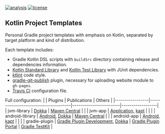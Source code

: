 [![analysis](https://img.shields.io/badge/code%20style-%E2%9D%A4-FF4081)](https://ktlint.github.io)
[![license](https://img.shields.io/github/license/hendraanggrian/kt-project-templates)](https://github.com/hendraanggrian/kt-project-templates/blob/main/LICENSE)

Kotlin Project Templates
------------------------

Personal Gradle project templates with emphasis on Kotlin, separated by target platform and kind of distribution.

Each template includes:
* Gradle Kotlin DSL scripts with `buildSrc` directory containing release and dependencies information.
* [Kotlin Standard Library] and [Kotlin Test Library] with JUnit dependencies.
* [ktlint] code style.
* [gradle-git-publish] plugin, necessary for uploading website module to `gh-pages`.
* [Travis CI] configuration file.

Full configuration:
|                 | Plugins                              | Publications           | Others           |
|-----------------|--------------------------------------|------------------------|------------------|
| jvm-library     | [Dokka]                              | [Maven Central]        |                  |
| jvm-app         | [Application], [kapt]                |                        |                  |
| android-library | [Android], [Dokka]                   | [Maven Central]        |                  |
| android-app     | [Android], [kapt]                    |                        |                  |
| gradle-plugin   | [Gradle Plugin Development], [Dokka] | [Gradle Plugin Portal] | [Gradle TestKit] |

[Kotlin Standard Library]: https://kotlinlang.org/api/latest/jvm/stdlib/
[Kotlin Test Library]: https://kotlinlang.org/api/latest/kotlin.test/
[ktlint]: https://github.com/pinterest/ktlint
[gradle-git-publish]: https://github.com/ajoberstar/gradle-git-publish
[Travis CI]: https://travis-ci.com
[Dokka]: https://github.com/Kotlin/dokka
[kapt]: https://kotlinlang.org/docs/kapt.html
[Application]: https://docs.gradle.org/current/userguide/application_plugin.html
[Android]: https://developer.android.com/studio/build
[Gradle Plugin Development]: https://docs.gradle.org/current/userguide/java_gradle_plugin.html
[Gradle TestKit]: https://docs.gradle.org/current/userguide/test_kit.html
[Maven Central]: https://search.maven.org/
[Gradle Plugin Portal]: https://plugins.gradle.org/
